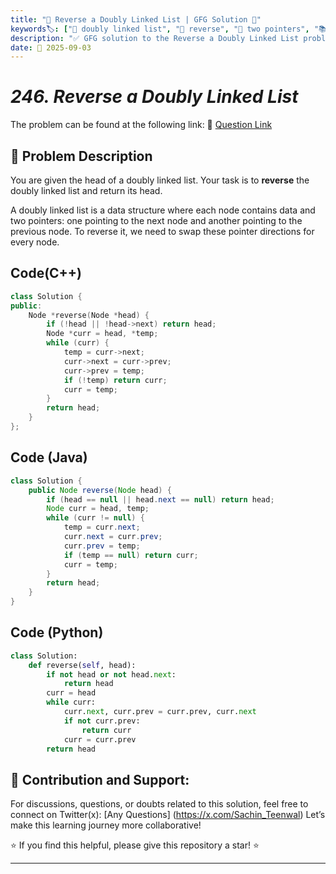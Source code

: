 ```yaml
---
title: "🔗 Reverse a Doubly Linked List | GFG Solution 🔄"
keywords🏷️: ["🔗 doubly linked list", "🔄 reverse", "📍 two pointers", "📚 linked list", "📘 GFG", "🏁 competitive programming", "📚 DSA"]
description: "✅ GFG solution to the Reverse a Doubly Linked List problem: efficiently reverse a doubly linked list by swapping next and prev pointers. 🚀"
date: 📅 2025-09-03
---
```


# *246. Reverse a Doubly Linked List*

The problem can be found at the following link: 🔗 [Question Link](https://www.geeksforgeeks.org/problems/reverse-a-doubly-linked-list/1)

## **🧩 Problem Description**

You are given the head of a doubly linked list. Your task is to **reverse** the doubly linked list and return its head.

A doubly linked list is a data structure where each node contains data and two pointers: one pointing to the next node and another pointing to the previous node. To reverse it, we need to swap these pointer directions for every node.


## Code(C++)
```cpp
class Solution {
public:
    Node *reverse(Node *head) {
        if (!head || !head->next) return head;
        Node *curr = head, *temp;
        while (curr) {
            temp = curr->next;
            curr->next = curr->prev;
            curr->prev = temp;
            if (!temp) return curr;
            curr = temp;
        }
        return head;
    }
};
```

## Code (Java)

```java
class Solution {
    public Node reverse(Node head) {
        if (head == null || head.next == null) return head;
        Node curr = head, temp;
        while (curr != null) {
            temp = curr.next;
            curr.next = curr.prev;
            curr.prev = temp;
            if (temp == null) return curr;
            curr = temp;
        }
        return head;
    }
}
```

## Code (Python)

```python
class Solution:
    def reverse(self, head):
        if not head or not head.next: 
            return head
        curr = head
        while curr:
            curr.next, curr.prev = curr.prev, curr.next
            if not curr.prev: 
                return curr
            curr = curr.prev
        return head
```



## 🎯 **Contribution and Support:**

For discussions, questions, or doubts related to this solution, feel free to connect on Twitter(x): [Any Questions] (https://x.com/Sachin_Teenwal) Let’s make this learning journey more collaborative!

⭐ If you find this helpful, please give this repository a star! ⭐

---
